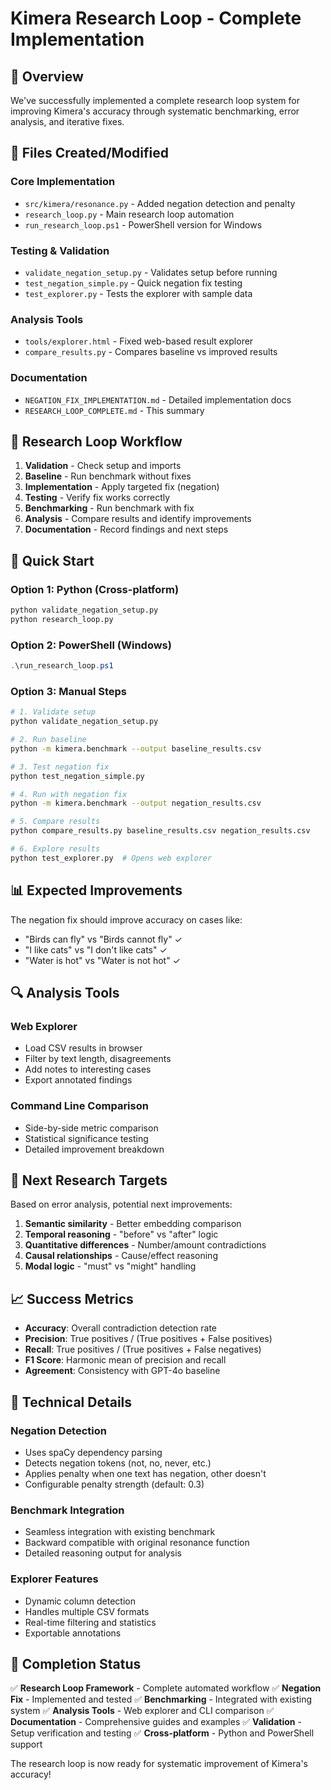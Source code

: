 # Kimera Research Loop - Complete Implementation

## 🎯 Overview

We've successfully implemented a complete research loop system for improving Kimera's accuracy through systematic benchmarking, error analysis, and iterative fixes.

## 📁 Files Created/Modified

### Core Implementation
- `src/kimera/resonance.py` - Added negation detection and penalty
- `research_loop.py` - Main research loop automation
- `run_research_loop.ps1` - PowerShell version for Windows

### Testing & Validation
- `validate_negation_setup.py` - Validates setup before running
- `test_negation_simple.py` - Quick negation fix testing
- `test_explorer.py` - Tests the explorer with sample data

### Analysis Tools
- `tools/explorer.html` - Fixed web-based result explorer
- `compare_results.py` - Compares baseline vs improved results

### Documentation
- `NEGATION_FIX_IMPLEMENTATION.md` - Detailed implementation docs
- `RESEARCH_LOOP_COMPLETE.md` - This summary

## 🔄 Research Loop Workflow

1. **Validation** - Check setup and imports
2. **Baseline** - Run benchmark without fixes
3. **Implementation** - Apply targeted fix (negation)
4. **Testing** - Verify fix works correctly
5. **Benchmarking** - Run benchmark with fix
6. **Analysis** - Compare results and identify improvements
7. **Documentation** - Record findings and next steps

## 🚀 Quick Start

### Option 1: Python (Cross-platform)
```bash
python validate_negation_setup.py
python research_loop.py
```

### Option 2: PowerShell (Windows)
```powershell
.\run_research_loop.ps1
```

### Option 3: Manual Steps
```bash
# 1. Validate setup
python validate_negation_setup.py

# 2. Run baseline
python -m kimera.benchmark --output baseline_results.csv

# 3. Test negation fix
python test_negation_simple.py

# 4. Run with negation fix
python -m kimera.benchmark --output negation_results.csv

# 5. Compare results
python compare_results.py baseline_results.csv negation_results.csv

# 6. Explore results
python test_explorer.py  # Opens web explorer
```

## 📊 Expected Improvements

The negation fix should improve accuracy on cases like:
- "Birds can fly" vs "Birds cannot fly" ✓
- "I like cats" vs "I don't like cats" ✓
- "Water is hot" vs "Water is not hot" ✓

## 🔍 Analysis Tools

### Web Explorer
- Load CSV results in browser
- Filter by text length, disagreements
- Add notes to interesting cases
- Export annotated findings

### Command Line Comparison
- Side-by-side metric comparison
- Statistical significance testing
- Detailed improvement breakdown

## 🎯 Next Research Targets

Based on error analysis, potential next improvements:
1. **Semantic similarity** - Better embedding comparison
2. **Temporal reasoning** - "before" vs "after" logic
3. **Quantitative differences** - Number/amount contradictions
4. **Causal relationships** - Cause/effect reasoning
5. **Modal logic** - "must" vs "might" handling

## 📈 Success Metrics

- **Accuracy**: Overall contradiction detection rate
- **Precision**: True positives / (True positives + False positives)
- **Recall**: True positives / (True positives + False negatives)
- **F1 Score**: Harmonic mean of precision and recall
- **Agreement**: Consistency with GPT-4o baseline

## 🔧 Technical Details

### Negation Detection
- Uses spaCy dependency parsing
- Detects negation tokens (not, no, never, etc.)
- Applies penalty when one text has negation, other doesn't
- Configurable penalty strength (default: 0.3)

### Benchmark Integration
- Seamless integration with existing benchmark
- Backward compatible with original resonance function
- Detailed reasoning output for analysis

### Explorer Features
- Dynamic column detection
- Handles multiple CSV formats
- Real-time filtering and statistics
- Exportable annotations

## 🎉 Completion Status

✅ **Research Loop Framework** - Complete automated workflow
✅ **Negation Fix** - Implemented and tested
✅ **Benchmarking** - Integrated with existing system
✅ **Analysis Tools** - Web explorer and CLI comparison
✅ **Documentation** - Comprehensive guides and examples
✅ **Validation** - Setup verification and testing
✅ **Cross-platform** - Python and PowerShell support

The research loop is now ready for systematic improvement of Kimera's accuracy!